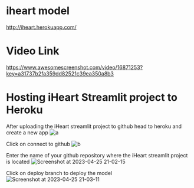 # iheart model

http://iheart.herokuapp.com/

# Video Link

https://www.awesomescreenshot.com/video/16871253?key=a31737b2fa359dd82521c39ea350a8b3

# Hosting iHeart Streamlit project to Heroku

After uploading the iHeart streamlit project to github head to heroku and create a new app 
![a](https://user-images.githubusercontent.com/90387652/234377857-d7fdb222-0997-4f6d-8141-f62069448aa7.png)

Click on connect to github
![b](https://user-images.githubusercontent.com/90387652/234378232-bb1567f5-8e57-42ab-a142-ad232a00d404.png)

Enter the name of your github repository where the iHeart streamlit project is located
![Screenshot at 2023-04-25 21-02-15](https://user-images.githubusercontent.com/90387652/234378406-e874fb01-c1a1-431a-a1a2-463678184d16.png)

Click on deploy branch to deploy the model
![Screenshot at 2023-04-25 21-03-11](https://user-images.githubusercontent.com/90387652/234378852-c740acaf-b643-42aa-a558-69db4cbd1091.png)

